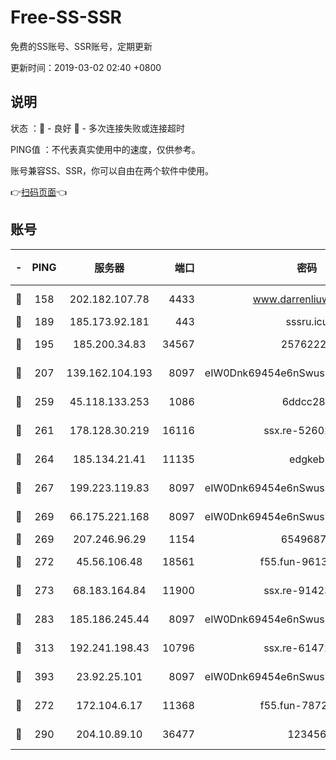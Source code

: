 # Free-SS-SSR

免费的SS账号、SSR账号，定期更新

更新时间：2019-03-02 02:40 +0800

## 说明

状态     ：🙂 - 良好 🙁 - 多次连接失败或连接超时

PING值   ：不代表真实使用中的速度，仅供参考。

账号兼容SS、SSR，你可以自由在两个软件中使用。

👉[扫码页面](https://liesauer.github.io/free-ss-ssr.github.io/)👈

## 账号

|-|PING|服务器|端口|密码|加密方式|区域|
|:----:|:----:|:-----:|-----:|:----:|:----:|:----:|
|🙂|158|202.182.107.78|4433|www.darrenliuwei.com|aes-256-cfb|JP|
|🙂|189|185.173.92.181|443|sssru.icu|rc4-md5|RU|
|🙂|195|185.200.34.83|34567|25762225|aes-256-cfb|US|
|🙂|207|139.162.104.193|8097|eIW0Dnk69454e6nSwuspv9DmS201tQ0D|aes-256-cfb|JP|
|🙂|259|45.118.133.253|1086|6ddcc286|aes-256-cfb|SG|
|🙂|261|178.128.30.219|16116|ssx.re-52602728|aes-256-cfb|SG|
|🙂|264|185.134.21.41|11135|edgkeb|aes-256-cfb|GB|
|🙂|267|199.223.119.83|8097|eIW0Dnk69454e6nSwuspv9DmS201tQ0D|aes-256-cfb|US|
|🙂|269|66.175.221.168|8097|eIW0Dnk69454e6nSwuspv9DmS201tQ0D|aes-256-cfb|US|
|🙂|269|207.246.96.29|1154|65496879|chacha20|US|
|🙂|272|45.56.106.48|18561|f55.fun-96139570|aes-256-cfb|US|
|🙂|273|68.183.164.84|11900|ssx.re-91423865|aes-256-cfb|US|
|🙂|283|185.186.245.44|8097|eIW0Dnk69454e6nSwuspv9DmS201tQ0D|aes-256-cfb|NL|
|🙂|313|192.241.198.43|10796|ssx.re-61472012|aes-256-cfb|US|
|🙂|393|23.92.25.101|8097|eIW0Dnk69454e6nSwuspv9DmS201tQ0D|aes-256-cfb|US|
|🙂|272|172.104.6.17|11368|f55.fun-78724518|aes-256-cfb|US|
|🙂|290|204.10.89.10|36477|123456|aes-256-cfb|US|
